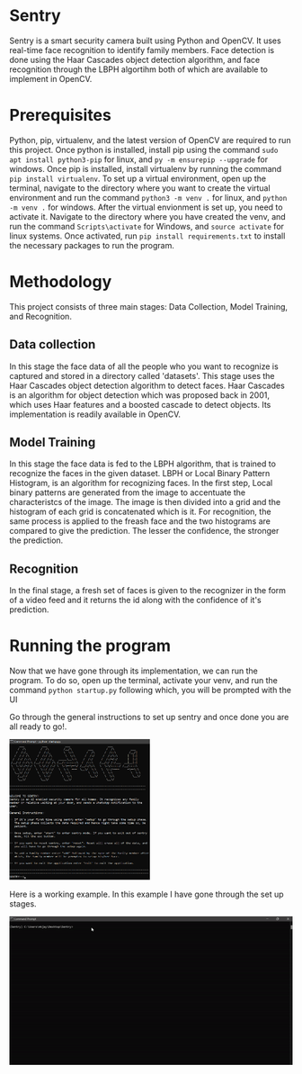 # Sentry
Sentry is a smart security camera built using Python and OpenCV. It uses real-time face recognition to identify family members. Face detection is done using the 
Haar Cascades object detection algorithm, and face recognition through the LBPH algortihm both of which are available to implement in OpenCV.

# Prerequisites
Python, pip, virtualenv, and the latest version of OpenCV are required to run this project. Once python is installed, install pip using the command ```sudo apt install python3-pip``` for linux, and ```py -m ensurepip --upgrade``` for windows. Once pip is installed, install virtualenv by running the command ```pip install virtualenv```.
To set up a virtual environment, open up the terminal, navigate to the directory where you want to create the virtual environment and run the command ```python3 -m venv .``` for linux, and ```python -m venv .``` for windows.
After the virtual envionment is set up, you need to activate it. Navigate to the directory where you have created the venv, and run the command ```Scripts\activate``` for Windows, and ```source activate``` for linux systems.
Once activated, run ```pip install requirements.txt``` to install the necessary packages to run the program.

# Methodology
This project consists of three main stages: Data Collection, Model Training, and Recognition.

## Data collection
In this stage the face data of all the people who you want to recognize is captured and stored in a directory called 'datasets'. This stage uses the Haar Cascades object detection algorithm to detect faces. Haar Cascades is an algorithm for object detection which was proposed back in 2001, which uses Haar features and a boosted cascade to detect objects. Its implementation is readily available in OpenCV.
## Model Training
In this stage the face data is fed to the LBPH algorithm, that is trained to recognize the faces in the given dataset. LBPH or Local Binary Pattern Histogram, is an algorithm for recognizing faces. In the first step, Local binary patterns are generated from the image to accentuate the characteristcs of the image. The image is then divided into a grid and the histogram of each grid is concatenated which is it. 
For recognition, the same process is applied to the freash face and the two histograms are compared to give the prediction. The lesser the confidence, the stronger the prediction.
## Recognition 
In the final stage, a fresh set of faces is given to the recognizer in the form of a video feed and it returns the id along with the confidence of it's prediction.

# Running the program
Now that we have gone through its implementation, we can run the program. To do so, open up the terminal, activate your venv, and run the command ```python startup.py```
following which, you will be prompted with the UI 

Go through the general instructions to set up sentry and once done you are all ready to go!.

<img src="resources/startup.png" width = "250" height = "250">

Here is a working example. In this example I have gone through the set up stages.

![demo](resources/sentry_demo.gif)



